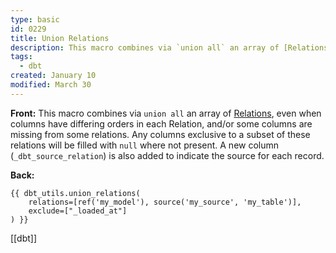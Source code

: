 ```yaml
---
type: basic
id: 0229
title: Union Relations
description: This macro combines via `union all` an array of [Relations](https://docs.getdbt.com/docs/writing-code-in-dbt/class-reference/#relation), even when columns have differing orders in each Relation, and/or some columns are missing from some relations. Any columns exclusive to a subset of these relations will be filled with `null` where not present. A new column (`_dbt_source_relation`) is also added to indicate the source for each record.
tags:
  - dbt
created: January 10
modified: March 30
---
```


**Front:**
This macro combines via `union all` an array of [Relations](https://docs.getdbt.com/docs/writing-code-in-dbt/class-reference/#relation), even when columns have differing orders in each Relation, and/or some columns are missing from some relations. Any columns exclusive to a subset of these relations will be filled with `null` where not present. A new column (`_dbt_source_relation`) is also added to indicate the source for each record.

**Back:**

```
{{ dbt_utils.union_relations(
    relations=[ref('my_model'), source('my_source', 'my_table')],
    exclude=["_loaded_at"]
) }}
```

[[dbt]]